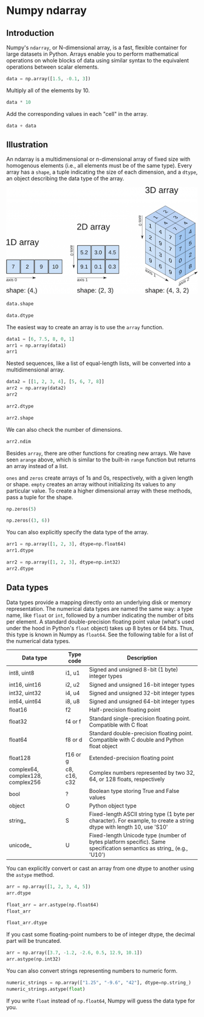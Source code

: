 # Numpy ndarray

## Introduction

Numpy's `ndarray`, or N-dimensional array, is a fast, flexible container for large datasets in Python. Arrays enable you to perform mathematical operations on whole blocks of data using similar syntax to the equivalent operations between scalar elements.

```python
data = np.array([1.5, -0.1, 3])
```

Multiply all of the elements by 10.

```python
data * 10
```

Add the corresponding values in each "cell" in the array.

```python
data + data
```

## Illustration

An ndarray is a multidimensional or n-dimensional array of fixed size with homogenous elements (i.e., all elements must be of the same type). Every array has a `shape`, a tuple indicating the size of each dimension, and a `dtype`, an object describing the data type of the array.

![ndarray](./assets/numpy_ndarray.png)

```python
data.shape
```

```python
data.dtype
```

The easiest way to create an array is to use the `array` function.

```python
data1 = [6, 7.5, 8, 0, 1]
arr1 = np.array(data1)
arr1
```

Nested sequences, like a list of equal-length lists, will be converted into a multidimensional array.

```python
data2 = [[1, 2, 3, 4], [5, 6, 7, 8]]
arr2 = np.array(data2)
arr2
```

```python
arr2.dtype
```

```python
arr2.shape
```

We can also check the number of dimensions.

```python
arr2.ndim
```

Besides `array`, there are other functions for creating new arrays. We have seen `arange` above, which is similar to the built-in `range` function but returns an array instead of a list.

`ones` and `zeros` create arrays of 1s and 0s, respectively, with a given length or shape. `empty` creates an array without initializing its values to any particular value. To create a higher dimensional array with these methods, pass a tuple for the shape.

```python
np.zeros(5)
```

```python
np.zeros((3, 6))
```

You can also explicitly specify the data type of the array.

```python
arr1 = np.array([1, 2, 3], dtype=np.float64)
arr1.dtype
```

```python
arr2 = np.array([1, 2, 3], dtype=np.int32)
arr2.dtype
```

## Data types

Data types provide a mapping directly onto an underlying disk or memory representation. The numerical data types are named the same way: a type name, like `float` or `int`, followed by a number indicating the number of bits per element. A standard double-precision floating point value (what's used under the hood in Python's `float` object) takes up 8 bytes or 64 bits. Thus, this type is known in Numpy as `float64`. See the following table for a list of the numerical data types.

| Data type                         | Type code    | Description                                                                                                            |
| --------------------------------- | ------------ | ---------------------------------------------------------------------------------------------------------------------- |
| int8, uint8                       | i1, u1       | Signed and unsigned 8-bit (1 byte) integer types                                                                       |
| int16, uint16                     | i2, u2       | Signed and unsigned 16-bit integer types                                                                               |
| int32, uint32                     | i4, u4       | Signed and unsigned 32-bit integer types                                                                               |
| int64, uint64                     | i8, u8       | Signed and unsigned 64-bit integer types                                                                               |
| float16                           | f2           | Half-precision floating point                                                                                          |
| float32                           | f4 or f      | Standard single-precision floating point. Compatible with C float                                                      |
| float64                           | f8 or d      | Standard double-precision floating point. Compatible with C double and Python float object                             |
| float128                          | f16 or g     | Extended-precision floating point                                                                                      |
| complex64, complex128, complex256 | c8, c16, c32 | Complex numbers represented by two 32, 64, or 128 floats, respectively                                                 |
| bool                              | ?            | Boolean type storing True and False values                                                                             |
| object                            | O            | Python object type                                                                                                     |
| string\_                          | S            | Fixed-length ASCII string type (1 byte per character). For example, to create a string dtype with length 10, use 'S10' |
| unicode\_                         | U            | Fixed-length Unicode type (number of bytes platform specific). Same specification semantics as string\_ (e.g., 'U10')  |

You can explicitly convert or cast an array from one dtype to another using the `astype` method.

```python
arr = np.array([1, 2, 3, 4, 5])
arr.dtype
```

```python
float_arr = arr.astype(np.float64)
float_arr
```

```python
float_arr.dtype
```

If you cast some floating-point numbers to be of integer dtype, the decimal part will be truncated.

```python
arr = np.array([3.7, -1.2, -2.6, 0.5, 12.9, 10.1])
arr.astype(np.int32)
```

You can also convert strings representing numbers to numeric form.

```python
numeric_strings = np.array(["1.25", "-9.6", "42"], dtype=np.string_)
numeric_strings.astype(float)
```

If you write `float` instead of `np.float64`, Numpy will guess the data type for you.
